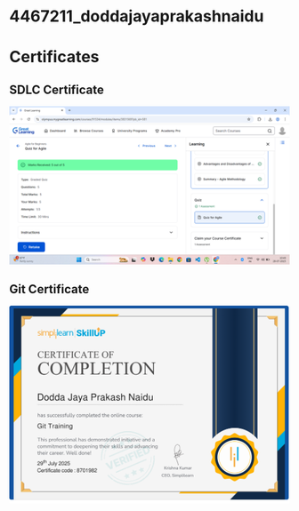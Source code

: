 # 4467211_doddajayaprakashnaidu
# Certificates

## SDLC Certificate

![SDLC Certificate](https://github.com/Doddanaidu/4467211_doddajayaprakashnaidu/blob/main/SDLC%20Certificate.png?raw=true)

## Git Certificate

![Git Certificate](https://github.com/Doddanaidu/4467211_doddajayaprakashnaidu/blob/main/Git%20Certificate.png?raw=true)
